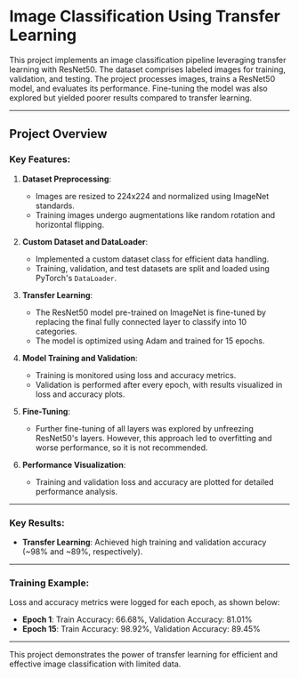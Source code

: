 # Image Classification Using Transfer Learning

This project implements an image classification pipeline leveraging transfer learning with ResNet50. The dataset comprises labeled images for training, validation, and testing. The project processes images, trains a ResNet50 model, and evaluates its performance. Fine-tuning the model was also explored but yielded poorer results compared to transfer learning.

---

## Project Overview

### Key Features:
1. **Dataset Preprocessing**:
   - Images are resized to 224x224 and normalized using ImageNet standards.
   - Training images undergo augmentations like random rotation and horizontal flipping.

2. **Custom Dataset and DataLoader**:
   - Implemented a custom dataset class for efficient data handling.
   - Training, validation, and test datasets are split and loaded using PyTorch's `DataLoader`.

3. **Transfer Learning**:
   - The ResNet50 model pre-trained on ImageNet is fine-tuned by replacing the final fully connected layer to classify into 10 categories.
   - The model is optimized using Adam and trained for 15 epochs.

4. **Model Training and Validation**:
   - Training is monitored using loss and accuracy metrics.
   - Validation is performed after every epoch, with results visualized in loss and accuracy plots.

5. **Fine-Tuning**:
   - Further fine-tuning of all layers was explored by unfreezing ResNet50's layers. However, this approach led to overfitting and worse performance, so it is not recommended.

6. **Performance Visualization**:
   - Training and validation loss and accuracy are plotted for detailed performance analysis.

---

### Key Results:
- **Transfer Learning**: Achieved high training and validation accuracy (~98% and ~89%, respectively).

---

### Training Example:
Loss and accuracy metrics were logged for each epoch, as shown below:
- **Epoch 1**: Train Accuracy: 66.68%, Validation Accuracy: 81.01%
- **Epoch 15**: Train Accuracy: 98.92%, Validation Accuracy: 89.45%

---

This project demonstrates the power of transfer learning for efficient and effective image classification with limited data.
